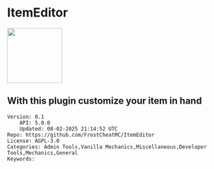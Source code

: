 # ItemEditor
<img src="https://raw.githubusercontent.com/FrostCheatMC/ItemEditor/74e806b3c456c9b7e0ef6fda21adeb226fa72b46/icon.png" width="128" height="128" />

## With this plugin customize your item in hand
```properties
Version: 0.1
    API: 5.0.0
    Updated: 08-02-2025 21:14:52 UTC
Repo: https://github.com/FrostCheatMC/ItemEditor
License: AGPL-3.0
Categories: Admin Tools,Vanilla Mechanics,Miscellaneous,Developer Tools,Mechanics,General
Keywords: 
```